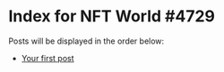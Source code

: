 # Index for NFT World #4729
Posts will be displayed in the order below:

- [Your first post](./001-first.md)

